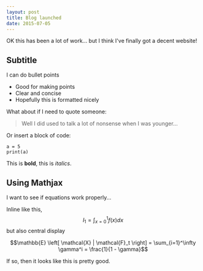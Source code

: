 ```yaml
---
layout: post
title: Blog launched
date: 2015-07-05
---
```


OK this has been a lot of work... but I think I've finally got a decent website!

## Subtitle

I can do bullet points

- Good for making points
- Clear and concise
- Hopefully this is formatted nicely

What about if I need to quote someone:

> Well I did used to talk a lot of nonsense when I was younger...

Or insert a block of code:

~~~
a = 5
print(a)
~~~

This is **bold**, this is *italics*.

## Using Mathjax

I want to see if equations work properly...

Inline like this,
$$ I_1 = \int_{x=0}^1 f(x) dx$$
but also central display

$$\mathbb{E} \left[ \mathcal{X} | \mathcal{F}_t \right]
  = \sum_{i=1}^\infty \gamma^i = \frac{1}{1 - \gamma}$$

If so, then it looks like this is pretty good.
